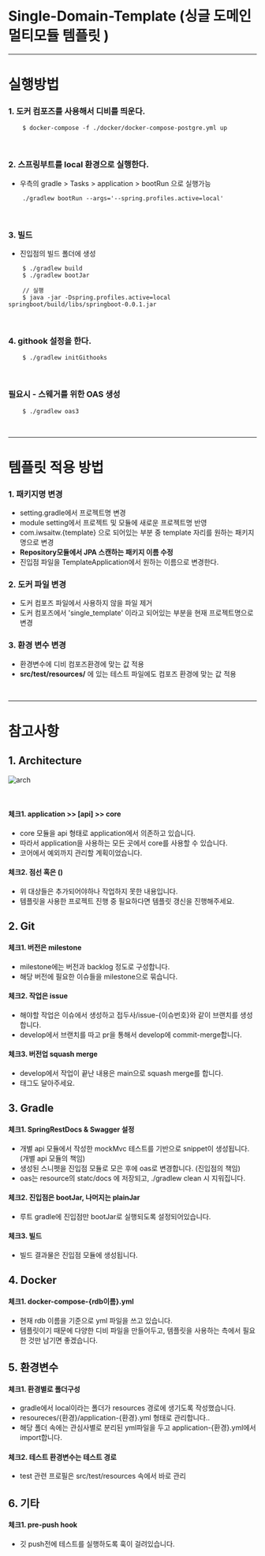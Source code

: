 # Single-Domain-Template (싱글 도메인 멀티모듈 템플릿 )

---

# 실행방법

### 1. 도커 컴포즈를 사용해서 디비를 띄운다.
```
    $ docker-compose -f ./docker/docker-compose-postgre.yml up
```

<br />

### 2. 스프링부트를 local 환경으로 실행한다. 
- 우측의 gradle > Tasks > application > bootRun 으로 실행가능
```
    ./gradlew bootRun --args='--spring.profiles.active=local'
```

<br />

### 3. 빌드
- 진입점의 빌드 폴더에 생성
```
    $ ./gradlew build
    $ ./gradlew bootJar
    
    // 실행
    $ java -jar -Dspring.profiles.active=local springboot/build/libs/springboot-0.0.1.jar
```

<br />

### 4. githook 설정을 한다.
```
    $ ./gradlew initGithooks
```

<br />

### 필요시 - 스웨거를 위한 OAS 생성
```
    $ ./gradlew oas3
```
<br />

---

# 템플릿 적용 방법

### 1. 패키지명 변경
- setting.gradle에서 프로젝트명 변경
- module setting에서 프로젝트 및 모듈에 새로운 프로젝트명 반영
- com.iwsaitw.{template} 으로 되어있는 부분 중 template 자리를 원하는 패키지명으로 변경
- **Repository모듈에서 JPA 스캔하는 패키지 이름 수정**
- 진입점 파일을 TemplateApplication에서 원하는 이름으로 변경한다.

### 2. 도커 파일 변경
- 도커 컴포즈 파일에서 사용하지 않을 파일 제거
- 도커 컴포즈에서 'single_template' 이라고 되어있는 부분을 현재 프로젝트명으로 변경

### 3. 환경 변수 변경
- 환경변수에 디비 컴포즈환경에 맞는 값 적용
- **src/test/resources/** 에 있는 테스트 파일에도 컴포즈 환경에 맞는 값 적용


<br />

---


# 참고사항

## 1. Architecture
![arch](https://github.com/user-attachments/assets/b1e9cc3e-2f08-408e-91a9-c4d6aed644c5)


<br />

#### 체크1. application >> [api] >> core
   - core 모듈을 api 형태로 application에서 의존하고 있습니다.
   - 따라서 application을 사용하는 모든 곳에서 core를 사용할 수 있습니다.
   - 코어에서 예외까지 관리할 계획이었습니다.

#### 체크2. 점선 혹은 ()
- 위 대상들은 추가되어야하나 작업하지 못한 내용입니다.
- 템플릿을 사용한 프로젝트 진행 중 필요하다면 템플릿 갱신을 진행해주세요.


## 2. Git

#### 체크1. 버전은 milestone
- milestone에는 버전과 backlog 정도로 구성합니다.
- 해당 버전에 필요한 이슈들을 milestone으로 묶습니다.

#### 체크2. 작업은 issue
- 해야할 작업은 이슈에서 생성하고 접두사/issue-{이슈번호}와 같이 브랜치를 생성합니다.
- develop에서 브랜치를 따고 pr을 통해서 develop에 commit-merge합니다.

#### 체크3. 버전업 squash merge
- develop에서 작업이 끝난 내용은 main으로 squash merge를 합니다.
- 태그도 달아주세요.


## 3. Gradle

#### 체크1. SpringRestDocs & Swagger 설정
- 개별 api 모듈에서 작성한 mockMvc 테스트를 기반으로 snippet이 생성됩니다. (개별 api 모듈의 책임)
- 생성된 스니펫을 진입점 모듈로 모은 후에 oas로 변경합니다. (진입점의 책임)
- oas는 resource의 statc/docs 에 저장되고, ./gradlew clean 시 지워집니다.

#### 체크2. 진입점은 bootJar, 나머지는 plainJar
- 루트 gradle에 진입점만 bootJar로 실행되도록 설정되어있습니다.

#### 체크3. 빌드
- 빌드 결과물은 진입점 모듈에 생성됩니다.


 ## 4. Docker

#### 체크1. docker-compose-{rdb이름}.yml
- 현재 rdb 이름을 기준으로 yml 파일을 쓰고 있습니다.
- 템플릿이기 때문에 다양한 디비 파일을 만들어두고, 템플릿을 사용하는 측에서 필요한 것만 남기면 좋겠습니다.


## 5. 환경변수

#### 체크1. 환경별로 폴더구성
- gradle에서 local이라는 폴더가 resources 경로에 생기도록 작성했습니다.
- resoureces/{환경}/application-{환경}.yml 형태로 관리합니다..
- 해당 폴더 속에는 관심사별로 분리된 yml파일을 두고 application-{환경}.yml에서 import합니다.

#### 체크2. 테스트 환경변수는 테스트 경로
- test 관련 프로필은 src/test/resources 속에서 바로 관리

## 6. 기타

#### 체크1. pre-push hook
- 깃 push전에 테스트를 실행하도록 훅이 걸려있습니다.

